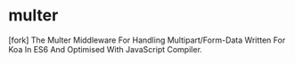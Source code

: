 # multer
[fork] The Multer Middleware For Handling Multipart/Form-Data Written For Koa In ES6 And Optimised With JavaScript Compiler.
